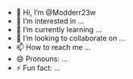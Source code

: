 - 👋 Hi, I’m @Modderr23w
- 👀 I’m interested in ...
- 🌱 I’m currently learning ...
- 💞️ I’m looking to collaborate on ...
- 📫 How to reach me ...
- 😄 Pronouns: ...
- ⚡ Fun fact: ...

<!---
Modderr23w/Modderr23w is a ✨ special ✨ repository because its `README.md` (this file) appears on your GitHub profile.
You can click the Preview link to take a look at your changes.
--->
